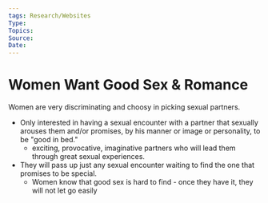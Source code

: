 ```yaml
---
tags: Research/Websites
Type: 
Topics: 
Source: 
Date: 
---
```



# Women Want Good Sex & Romance



Women are very discriminating and choosy in picking sexual partners.
- Only interested in having a sexual encounter with a partner that sexually arouses them and/or promises, by his manner or image or personality, to be "good in bed."
	- exciting, provocative, imaginative partners who will lead them through great sexual experiences.
- They will pass up just any sexual encounter waiting to find the one that promises to be special. 
	- Women know that good sex is hard to find - once they have it, they will not let go easily







